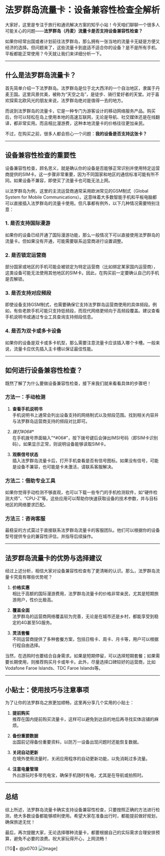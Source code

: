 # 法罗群岛流量卡：设备兼容性检查全解析

大家好，这里是专注于旅行和通讯解决方案的知乎小站！今天咱们聊聊一个很多人可能关心的问题——**法罗群岛（丹麦）流量卡是否支持设备兼容性检查？**

如果你经常出国或者计划前往法罗群岛，那么拥有一张当地的流量卡无疑是方便又经济的选择。但问题来了，这些流量卡到底适不适合你的设备？是不是所有手机、平板都能正常使用？今天就让我们来详细分析一下。

---

## 什么是法罗群岛流量卡？

首先简单介绍一下法罗群岛。法罗群岛是位于北大西洋的一个自治地区，隶属于丹麦王国。这里风景优美，被称为“天空之岛”，是徒步、骑行爱好者的天堂。对于喜欢探索北欧风光的朋友来说，法罗群岛绝对是值得一去的地方。

而说到法罗群岛的流量卡，它是一种专门为游客设计的移动网络服务产品。购买后，你可以轻松在岛上使用本地的高速互联网，无论是导航、社交媒体还是在线翻译，都非常实用。而且相比漫游费，这种本地流量卡的价格往往更加亲民。

不过，在购买之前，很多人都会担心一个问题：**我的设备是否支持这张卡？**

---

## 设备兼容性检查的重要性

设备兼容性检查，顾名思义，就是确认你的设备是否能够正常识别并使用特定运营商提供的SIM卡。这一步骤非常重要，因为不同国家和地区的通信标准可能有所不同。如果设备不兼容，即使买了流量卡也可能无法上网。

以法罗群岛为例，这里的主流运营商通常采用欧洲常见的GSM制式（Global System for Mobile Communications）。这意味着大多数智能手机和平板电脑都可以直接插入法罗群岛的流量卡使用。但凡事都有例外，以下几种情况需要特别注意：

### 1. **是否支持国际漫游**
   如果你的设备已经开通了国际漫游功能，那么一般情况下可以直接使用法罗群岛的流量卡。但如果没有开通，可能需要联系运营商进行设置调整。

### 2. **是否锁定运营商**
   部分国家或地区的手机可能会被锁定为特定运营商（比如绑定某家国内运营商），这类设备可能无法使用其他地区的SIM卡。因此，在购买前一定要确认自己的手机是否解锁。

### 3. **是否支持对应频段**
   即使设备支持GSM制式，也需要确保它支持法罗群岛运营商使用的具体频段。例如，有些老款手机可能只支持低频段，而现代网络更倾向于高频段覆盖。建议查看手机说明书或通过专业工具查询支持频段信息。

### 4. **是否为双卡或多卡设备**
   如果你的设备是双卡或多卡机型，那么需要注意流量卡应该插入哪个卡槽。一般来说，流量卡应优先插入主卡槽以保证最佳性能。

---

## 如何进行设备兼容性检查？

既然了解了为什么要做设备兼容性检查，接下来我们就来看看具体的步骤吧！

### 方法一：手动检测
1. **查看手机说明书**  
   手机说明书上通常会列出设备支持的网络制式以及频段范围。找到相关内容并与法罗群岛运营商支持的频段对比即可。

2. **拨打*#06#**  
   在手机拨号界面输入"*#06#"，按下拨号键后会弹出IMSI号码（即SIM卡识别码）。如果显示正常，则说明设备能够读取SIM卡。

3. **观察信号状态**  
   插入法罗群岛流量卡后，打开手机查看是否有信号图标。如果没有信号，可能是设备不兼容，也可能是卡未激活，请联系客服解决。

### 方法二：借助专业工具
如果你觉得手动检测不够直观，也可以下载一些专门的手机检测软件，如“硬件检测大师”、“CPU-Z”等。这些应用可以帮助你快速获取设备的技术参数，并与目标地区的网络要求匹配。

### 方法三：咨询客服
最稳妥的方式莫过于直接联系法罗群岛流量卡的客服团队。他们可以根据你的设备型号提供专业的兼容性评估，并指导后续操作。

---

## 法罗群岛流量卡的优势与选择建议

经过上述分析，相信大家对设备兼容性检查有了更清晰的认识。那么，法罗群岛流量卡究竟有哪些优势呢？

1. **价格实惠**  
   相比于高额的国际漫游费用，法罗群岛流量卡的价格非常亲民，尤其是短期旅游用户，性价比极高。

2. **覆盖全面**  
   法罗群岛的运营商网络覆盖较为完善，无论是在城市还是乡村，都能享受到稳定的4G甚至5G服务。

3. **灵活套餐**  
   不同运营商提供了多种套餐方案，包括日租卡、周卡、月卡等，用户可以根据行程自由选择。

当然，在选购时也要结合自身需求。如果是短期停留，可以选择短期套餐；如果需要长期使用，则推荐购买月卡或年卡。此外，尽量选择口碑较好的运营商，比如Vodafone Faroe Islands、TDC Faroe Islands等。

---

## 小贴士：使用技巧与注意事项

为了让你的法罗群岛之旅更加顺畅，这里再分享几个实用的小贴士：

1. **提前购买**  
   推荐在国内提前购买流量卡，这样可以避免到达目的地后再寻找实体店铺的麻烦。

2. **备份重要数据**  
   出国前记得备份重要资料，以防万一设备出现问题时还能恢复数据。

3. **关闭自动更新**  
   在境外使用流量时，关闭应用程序的自动更新功能，以免消耗过多流量。

4. **注意电量管理**  
   外出游玩时多带充电宝，确保手机随时有电，尤其是在导航或拍照时。

---

## 总结

综上所述，法罗群岛流量卡确实支持设备兼容性检查，只要按照正确的方法进行检测，绝大多数设备都能够顺利使用。希望大家在准备出行时，都能提前做好规划，确保旅途无忧！

最后，再次提醒大家，无论选择哪种流量卡，都要根据自己的实际需求合理安排预算，避免不必要的浪费。祝大家玩得开心，上网流畅！

[TG💪+ @jx0703 ![Image](https://github.com/user-attachments/assets/dbca1d08-cadb-493c-b0ec-ad6f7a83f270)]